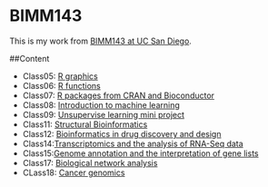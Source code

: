 # BIMM143
This is my work from [BIMM143 at UC San Diego](https://bioboot.github.io/bimm143_F19/).

##Content
- Class05: [R graphics](https://github.com/yy-kwan/BIMM143/blob/master/Class05/Class05.md)
- Class06: [R functions](https://github.com/yy-kwan/BIMM143/blob/master/Class06/Class6.md)
- Class07: [R packages from CRAN and Bioconductor](https://github.com/yy-kwan/BIMM143/blob/master/Class07/Class07.md) 
- Class08: [Introduction to machine learning](https://github.com/yy-kwan/BIMM143/blob/master/Class08/Class08.md)
- Class09: [Unsupervise learning mini project](https://github.com/yy-kwan/BIMM143/blob/master/class09/class09.md)
- Class11: [Structural Bioinformatics](https://github.com/yy-kwan/BIMM143/blob/master/Class11/Class11.md)
- Class12: [Bioinformatics in drug discovery and design](https://github.com/yy-kwan/BIMM143/blob/master/Class12/Class12.md)
- Class14:[Transcriptomics and the analysis of RNA-Seq data](https://github.com/yy-kwan/BIMM143/blob/master/Class14/Class-14.md)
- Class15:[Genome annotation and the interpretation of gene lists](https://github.com/yy-kwan/BIMM143/blob/master/Class15/Class15.md)
- Class17: [Biological network analysis](https://github.com/yy-kwan/BIMM143/blob/master/Class17/Class17.md)
- CLass18: [Cancer genomics](https://github.com/yy-kwan/BIMM143/blob/master/Class18/Class18.md)

